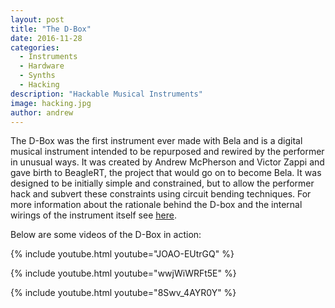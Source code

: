 ```yaml
---
layout: post
title: "The D-Box"
date: 2016-11-28
categories:
  - Instruments
  - Hardware
  - Synths
  - Hacking
description: "Hackable Musical Instruments"
image: hacking.jpg
author: andrew
---
```


The D-Box was the first instrument ever made with Bela and is a digital musical instrument intended to be repurposed and rewired by the performer in unusual ways. It was created by Andrew McPherson and Victor Zappi and gave birth to BeagleRT, the project that would go on to become Bela. It was designed to be initially simple and constrained, but to allow the performer hack and subvert these constraints using circuit bending techniques. For more information about the rationale behind the D-box and the internal wirings of the instrument itself see [here](http://www.eecs.qmul.ac.uk/~andrewm/hackable.html).

Below are some videos of the D-Box in action:

{% include youtube.html youtube="JOAO-EUtrGQ" %}

{% include youtube.html youtube="wwjWiWRFt5E" %}

{% include youtube.html youtube="8Swv_4AYR0Y" %}

